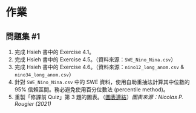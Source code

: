 # 作業

## 問題集 #1

1. 完成 Hsieh 書中的 Exercise 4.1。
2. 完成 Hsieh 書中的 Exercise 4.5。（資料來源：`SWE_Nino_Nina.csv`）
3. 完成 Hsieh 書中的 Exercise 4.6。（資料來源：`nino12_long_anom.csv` & `nino34_long_anom.csv`）
4. 針對 `SWE_Nino_Nina.csv` 中的 SWE 資料，使用自助重抽法計算其中位數的 95% 信賴區間。務必避免使用百分位數法 (percentile method)。
5. 重製「修課前 Quiz」第 3 題的圖表。（[圖表連結](https://drive.google.com/file/d/15WejYTcSHDGM3VNoX32WaD5r8l-BNNF-/view?usp=sharing)）*圖表來源：Nicolas P. Rougier (2021)*

<!-- ## 問題集 #2

完成 Hsieh 書中的 Exercises 5.2、5.6、5.7 和 5.9。

使用資料：
- 5.2: `Old_Faithful_geyser.csv`
- 5.6: `Vanc_Tor_Temp_tele.csv`
- 5.7: `Milwaukee_wind_direction_ozone.csv`
- 5.9: `SWE_tele.csv`

## 問題集 #3

完成 Hsieh 書中的 Exercises 6.5、6.6 和 8.1。

使用資料：
- 6.5: `SWE_tele.csv`
- 6.6: `YVR_prcp_training.csv` & `YVR_prcp_testing.csv`

## 問題集 #4

1. 完成 Hsieh 書中的 Exercise 12.1。使用資料：`forest_testing.csv` & `forest_testing.csv`
2. 承上題，使用支持向量機（SVM）對同數據集中的森林類型進行分類。可以自由選擇「一對多」或「一對一」的方法，不過須註明你的選擇。使用前兩個預測變數進行訓練，並將本題與上題的結果進行比較。
3. 產生一個含有噪訊的合成訊號 $y = \sin x + 0.5 \times \mathcal{N}(0, 1)$，然後在 $x = [0, 4\pi]$ 的區間內產生 40 個資料點。使用 (a) 嶺迴歸、(b) 核嶺迴歸，以及 (c) 高斯過程迴歸來建構模型，並且在 $x = [0, 8\pi]$ 的區間內做出模型的預測。詳細描述並解釋你是怎麼決定或調整使用的核與其他超參數，有必要的話也可包含超參數調校的流程。最後，把結果盡可能地視覺化，並比較三種迴歸模型的結果。

## 問題集 #5

完成 Hsieh 書中的以下 Exercises，並按照指定要求進行：

1. Exercise 14.2，包括 (c)。
2. Exercise 12.5，但需開發兩個預測模型，而不是一個。其中一個模型必須是隨機森林或應用了提升法（Boosting method）的模型。
3. Exercise 14.4，包括 (b)。

使用資料：
- 14.2: `wilt_training.csv` & `wilt_testing.csv`
- 12.5: `SydneyAirport_weather.csv`
- 14.4: `YVR_prcp_training.csv` & `YVR_prcp_testing.csv` -->